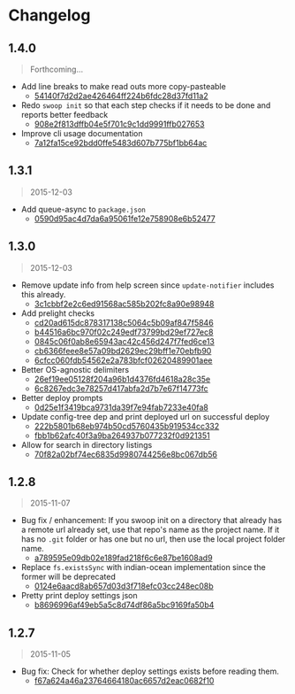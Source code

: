 Changelog
=========

## 1.4.0

> Forthcoming...

* Add line breaks to make read outs more copy-pasteable
  * [54140f7d2d2ae426464ff224b6fdc28d37fd11a2](https://github.com/ajam/kestrel-cli/commit/54140f7d2d2ae426464ff224b6fdc28d37fd11a2)
* Redo `swoop init` so that each step checks if it needs to be done and reports better feedback
  * [908e2f813dffb04e5f701c9c1dd9991ffb027653](https://github.com/ajam/kestrel-cli/committ/908e2f813dffb04e5f701c9c1dd9991ffb027653)
* Improve cli usage documentation
  * [7a12fa15ce92bdd0ffe5483d607b775bf1bb64ac](https://github.com/ajam/kestrel-cli/committ/7a12fa15ce92bdd0ffe5483d607b775bf1bb64ac)

## 1.3.1

> 2015-12-03

* Add queue-async to `package.json`
  * [0590d95ac4d7da6a95061fe12e758908e6b52477](https://github.com/ajam/kestrel-cli/commit/0590d95ac4d7da6a95061fe12e758908e6b52477)

## 1.3.0

> 2015-12-03

* Remove update info from help screen since `update-notifier` includes this already.
  * [3c1cbbf2e2c6ed91568ac585b202fc8a90e98948](https://github.com/ajam/kestrel-cli/commit/3c1cbbf2e2c6ed91568ac585b202fc8a90e98948)
* Add prelight checks
  * [cd20ad615dc878317138c5064c5b09af847f5846](https://github.com/ajam/kestrel-cli/commit/cd20ad615dc878317138c5064c5b09af847f5846)
  * [b44516a6bc970f02c249edf73799bd29ef727ec8](https://github.com/ajam/kestrel-cli/commit/b44516a6bc970f02c249edf73799bd29ef727ec8)
  * [0845c06f0ab8e65943ac42c456d247f7fed6ce13](https://github.com/ajam/kestrel-cli/commit/0845c06f0ab8e65943ac42c456d247f7fed6ce13)
  * [cb6366feee8e57a09bd2629ec29bff1e70ebfb90](https://github.com/ajam/kestrel-cli/commit/cb6366feee8e57a09bd2629ec29bff1e70ebfb90)
  * [6cfcc060fdb54562e2a783bfcf02620489901aee](https://github.com/ajam/kestrel-cli/commit/6cfcc060fdb54562e2a783bfcf02620489901aee)
* Better OS-agnostic delimiters
  * [26ef19ee05128f204a96b1d4376fd4618a28c35e](https://github.com/ajam/kestrel-cli/commit/26ef19ee05128f204a96b1d4376fd4618a28c35e)
  * [6c8267edc3e78257d417abfa2d7b7e67f14773fc](https://github.com/ajam/kestrel-cli/commit/6c8267edc3e78257d417abfa2d7b7e67f14773fc)
* Better deploy prompts
  * [0d25e1f3419bca9731da39f7e94fab7233e40fa8](https://github.com/ajam/kestrel-cli/commit/0d25e1f3419bca9731da39f7e94fab7233e40fa8)
* Update config-tree dep and print deployed url on successful deploy
  * [222b5801b68eb974b50cd5760435b919534cc332](https://github.com/ajam/kestrel-cli/commit/222b5801b68eb974b50cd5760435b919534cc332)
  * [fbb1b62afc40f3a9ba264937b077232f0d921351](https://github.com/ajam/kestrel-cli/commit/fbb1b62afc40f3a9ba264937b077232f0d921351)
* Allow for search in directory listings
  * [70f82a02bf74ec6835d9980744256e8bc067db56](https://github.com/ajam/kestrel-cli/commit/70f82a02bf74ec6835d9980744256e8bc067db56)

## 1.2.8

> 2015-11-07

* Bug fix / enhancement: If you swoop init on a directory that already has a remote url already set, use that repo's name as the project name. If it has no `.git` folder or has one but no url, then use the local project folder name.
  * [a789595e09db02e189fad218f6c6e87be1608ad9](https://github.com/ajam/kestrel-cli/commit/a789595e09db02e189fad218f6c6e87be1608ad9)
* Replace `fs.existsSync` with indian-ocean implementation since the former will be deprecated
  * [0124e6aacd8ab657d03d3f718efc03cc248ec08b](https://github.com/ajam/kestrel-cli/commit/0124e6aacd8ab657d03d3f718efc03cc248ec08b)
* Pretty print deploy settings json
  * [b8696996af49eb5a5c8d74df86a5bc9169fa50b4](https://github.com/ajam/kestrel-cli/commit/b8696996af49eb5a5c8d74df86a5bc9169fa50b4)

## 1.2.7

> 2015-11-05

* Bug fix: Check for whether deploy settings exists before reading them.
  * [f67a624a46a23764664180ac6657d2eac0682f10](https://github.com/ajam/kestrel-cli/commit/f67a624a46a23764664180ac6657d2eac0682f10)